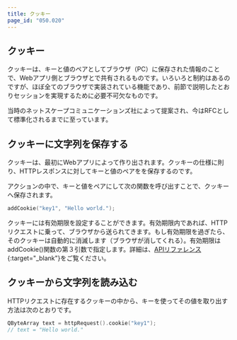 ```yaml
---
title: クッキー
page_id: "050.020"
---
```


## クッキー

クッキーは、キーと値のペアとしてブラウザ（PC）に保存された情報のことで、Webアプリ側とブラウザとで共有されるものです。いろいろと制約はあるのですが、ほぼ全てのブラウザで実装されている機能であり、前節で説明したとおりセッションを実現するために必要不可欠なものです。

当時のネットスケープコミュニケーションズ社によって提案され、今はRFCとして標準化されるまでに至っています。

## クッキーに文字列を保存する

クッキーは、最初にWebアプリによって作り出されます。クッキーの仕様に則り、HTTPレスポンスに対してキーと値のペアをを保存するのです。

アクションの中で、キーと値をペアにして次の関数を呼び出すことで、クッキーへ保存されます。

```c++
addCookie("key1", "Hello world.");
```

クッキーには有効期限を設定することができます。有効期限内であれば、HTTPリクエストに乗って、ブラウザから送られてきます。もし有効期限を過ぎたら、そのクッキーは自動的に消滅します（ブラウザが消してくれる）。有効期限は addCookie()関数の第３引数で指定します。詳細は、[APIリファレンス](http://treefrogframework.org/tf_doxygen/classTActionController.html){:target="_blank"}をご覧ください。

## クッキーから文字列を読み込む

HTTPリクエストに存在するクッキーの中から、キーを使ってその値を取り出す方法は次のとおりです。

```c++
QByteArray text = httpRequest().cookie("key1");
// text = "Hello world."
```
